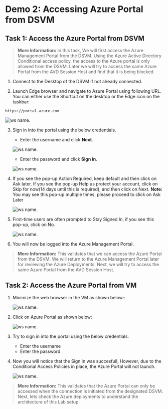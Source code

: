 # **Demo 2: Accessing Azure Portal from DSVM**


## **Task 1: Access the Azure Portal from DSVM**

>**More Information:**
>In this task, We will first access the Azure Management Portal from the DSVM. Using the Azure Active Directory Conditional access policy, the access to the Azure portal is only allowed from the DSVM.
>Later we will try to access the same Azure Portal from the AVD Session Host and find that it is being blocked.

1. Connect to the Desktop of the DSVM if not already connected.

2. Launch Edge browser and navigate to Azure Portal using following URL. You can either use the Shortcut on the desktop or the Edge icon on the taskbar:     
```
https://portal.azure.com
```

   ![ws name.](media/img83.png)				

3. Sign in into the portal using the below credentials.

   - Enter the username **<inject key="azureaduseremail" />** and click **Next**.   

   ![ws name.](media/img84.png)	

   - Enter the password **<inject key="azureaduserpassword" />** and click **Sign in**.

   ![ws name.](media/img85.png)

4. If you see the pop-up Action Required, keep default and then click on Ask later. If you see the pop-up Help us protect your account, click on Skip for now(14 days until this is required), and then click on Next.
**Note:** You may see this pop-up multiple times, please proceed to click on Ask Later

   ![ws name.](media/01.png)

5. First-time users are often prompted to Stay Signed In, if you see this pop-up, click on No.

   ![ws name.](media/02.png)

6. You will now be logged into the Azure Management Portal.

>**More Information:**
>This validates that we can access the Azure Portal from the DSVM.
>We will return to the Azure Management Portal later for reviewing the Azure Deployments.
> Next, we will try to access the same Azure Portal from the AVD Session Host.

## **Task 2: Access the Azure Portal from VM**

1. Minimize the web browser in the VM as shown below::

   ![ws name.](media/04.png)

2. Click on Azure Portal as shown below:

   ![ws name.](media/09.png)

3. Try to sign in into the portal using the below credentials.

   - Enter the username **<inject key="azureaduseremail" />**
   - Enter the password **<inject key="azureaduserpassword" />**

4. Now you will notice that the Sign in was succesfull, However, due to the Conditional Access Policies in place, the Azure Portal will not launch.

   ![ws name.](media/11.png)

>**More Information:**
>This validates that the Azure Portal can only be accessed when the connection is initiated from the designated DSVM.
>Next, lets check the Azure deployments to understand the architecture of this Lab setup.
